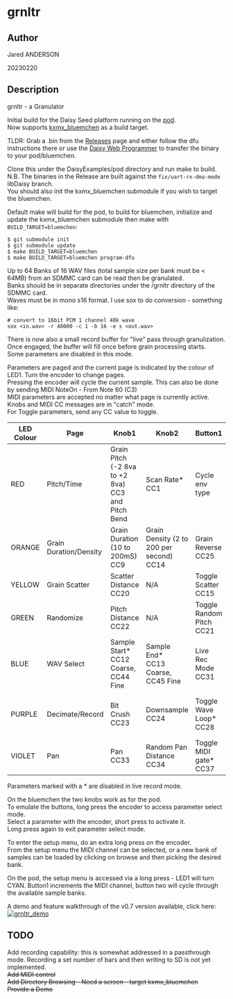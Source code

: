 # grnltr  

## Author

<!-- Insert Your Name Here -->
Jared ANDERSON

20230220

## Description

grnltr - a Granulator

Initial build for the Daisy Seed platform running on the [pod](https://www.electro-smith.com/daisy/pod).   
Now supports [kxmx_bluemchen](https://kxmx-bluemchen.recursinging.com/) as a build target.  

TLDR: Grab a .bin from the [Releases](https://github.com/jazamatronic/grnltr/releases) page and either follow the dfu instructions there or use the [Daisy Web Programmer](https://electro-smith.github.io/Programmer/) to transfer the binary to your pod/bluemchen.

Clone this under the DaisyExamples/pod directory and run make to build.  
N.B. The binaries in the Release are built against the `fix/uart-rx-dma-mode` libDaisy branch.  
You should also init the kxmx_bluemchen submodule if you wish to target the bluemchen.  

Default make will build for the pod, to build for bluemchen, initialize and update the kxmx_bluemchen submodule then make with `BUILD_TARGET=bluemchen`:  

```
$ git submodule init 
$ git submodule update 
$ make BUILD_TARGET=bluemchen
$ make BUILD_TARGET=bluemchen program-dfu
```

Up to 64 Banks of 16 WAV files (total sample size per bank must be < 64MB) from an SDMMC card can be read then be granulated.  
Banks should be in separate directories under the /grnltr directory of the SDMMC card.  
Waves must be in mono s16 format.  I use sox to do conversion - something like:  

```
# convert to 16bit PCM 1 channel 48k wave
sox <in.wav> -r 48000 -c 1 -b 16 -e s <out.wav>
```

There is now also a small record buffer for "live" pass through granulization.  
Once engaged, the buffer will fill once before grain processing starts.  
Some parameters are disabled in this mode.

Parameters are paged and the current page is indicated by the colour of LED1. Turn the encoder to change pages.  
Pressing the encoder will cycle the current sample.  This can also be done by sending MIDI NoteOn - From Note 60 (C3)  
MIDI parameters are accepted no matter what page is currently active.  
Knobs and MIDI CC messages are in "catch" mode.  
For Toggle parameters, send any CC value to toggle.

| LED Colour | Page | Knob1 | Knob2 | Button1 | Button2 |
| ---------- | ---- | ----- | ----- | ------- | ------- |
| RED | Pitch/Time | Grain Pitch (-2 8va to +2 8va)<br> CC3 and Pitch Bend | Scan Rate\*<br> CC1 | Cycle env type | Reset Grain Pitch and Scan Rate |
| ORANGE | Grain Duration/Density | Grain Duration (10 to 200mS)<br> CC9 | Grain Density (2 to 200 per second)<br> CC14 | Grain Reverse<br> CC25 | Scan Reverse\*<br> CC26 |
| YELLOW | Grain Scatter | Scatter Distance<br> CC20 | N/A | Toggle Scatter<br> CC15 | Toggle Freeze<br> CC27 |
| GREEN | Randomize | Pitch Distance<br> CC22 | N/A | Toggle Random Pitch<br> CC21 | Toggle Random Density<br> CC29 |
| BLUE | WAV Select | Sample Start\*<br> CC12 Coarse, CC44 Fine | Sample End\*<br> CC13 Coarse, CC45 Fine | Live Rec Mode<br> CC31 | Play Rec Buffer<br> CC32 |
| PURPLE | Decimate/Record | Bit Crush<br> CC23 | Downsample<br> CC24 | Toggle Wave Loop\*<br> CC28 | Toggle MIDI note retrig\*<br> CC36|
| VIOLET | Pan | Pan<br> CC33 | Random Pan Distance<br> CC34 | Toggle MIDI gate\*<br> CC37 | Toggle Random Pan<br> CC35 |

Parameters marked with a \* are disabled in live record mode.

On the bluemchen the two knobs work as for the pod.  
To emulate the buttons, long press the encoder to access parameter select mode.  
Select a parameter with the encoder, short press to activate it.  
Long press again to exit parameter select mode.  

To enter the setup menu, do an extra long press on the encoder.  
From the setup menu the MIDI channel can be selected, or a new bank of samples can be loaded by clicking on browse and then picking the desired bank.  

On the pod, the setup menu is accessed via a long press - LED1 will turn CYAN.
Button1 increments the MIDI channel, button two will cycle through the available sample banks.
  
A demo and feature walkthrough of the v0.7 version available, click here:  
[![grnltr_demo](https://img.youtube.com/vi/RLfN7tFsF2Q/0.jpg)](https://youtu.be/RLfN7tFsF2Q "grnltr demo")  

## TODO  
Add recording capability: this is somewhat addressed in a passthrough mode. Recording a set number of bars and then writing to SD is not yet implemented.    
~~Add MIDI control~~    
~~Add Directory Browsing - Need a screen - target kxmx_bluemchen~~   
~~Provide a Demo~~  
  

